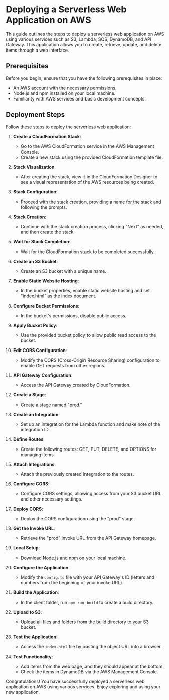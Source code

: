 # Deploying a Serverless Web Application on AWS

This guide outlines the steps to deploy a serverless web application on AWS using various services such as S3, Lambda, SQS, DynamoDB, and API Gateway. This application allows you to create, retrieve, update, and delete items through a web interface.

## Prerequisites

Before you begin, ensure that you have the following prerequisites in place:

- An AWS account with the necessary permissions.
- Node.js and npm installed on your local machine.
- Familiarity with AWS services and basic development concepts.

## Deployment Steps

Follow these steps to deploy the serverless web application:

1. **Create a CloudFormation Stack**:
   - Go to the AWS CloudFormation service in the AWS Management Console.
   - Create a new stack using the provided CloudFormation template file.

2. **Stack Visualization**:
   - After creating the stack, view it in the CloudFormation Designer to see a visual representation of the AWS resources being created.

3. **Stack Configuration**:
   - Proceed with the stack creation, providing a name for the stack and following the prompts.

4. **Stack Creation**:
   - Continue with the stack creation process, clicking "Next" as needed, and then create the stack.

5. **Wait for Stack Completion**:
   - Wait for the CloudFormation stack to be completed successfully.

6. **Create an S3 Bucket**:
   - Create an S3 bucket with a unique name.

7. **Enable Static Website Hosting**:
   - In the bucket properties, enable static website hosting and set "index.html" as the index document.

8. **Configure Bucket Permissions**:
   - In the bucket's permissions, disable public access.

9. **Apply Bucket Policy**:
   - Use the provided bucket policy to allow public read access to the bucket.

10. **Edit CORS Configuration**:
    - Modify the CORS (Cross-Origin Resource Sharing) configuration to enable GET requests from other regions.

11. **API Gateway Configuration**:
    - Access the API Gateway created by CloudFormation.

12. **Create a Stage**:
    - Create a stage named "prod."

13. **Create an Integration**:
    - Set up an integration for the Lambda function and make note of the integration ID.

14. **Define Routes**:
    - Create the following routes: GET, PUT, DELETE, and OPTIONS for managing items.

15. **Attach Integrations**:
    - Attach the previously created integration to the routes.

16. **Configure CORS**:
    - Configure CORS settings, allowing access from your S3 bucket URL and other necessary settings.

17. **Deploy CORS**:
    - Deploy the CORS configuration using the "prod" stage.

18. **Get the Invoke URL**:
    - Retrieve the "prod" invoke URL from the API Gateway homepage.

19. **Local Setup**:
    - Download Node.js and npm on your local machine.

20. **Configure the Application**:
    - Modify the `config.ts` file with your API Gateway's ID (letters and numbers from the beginning of your invoke URL).

21. **Build the Application**:
    - In the client folder, run `npm run build` to create a build directory.

22. **Upload to S3**:
    - Upload all files and folders from the build directory to your S3 bucket.

23. **Test the Application**:
    - Access the `index.html` file by pasting the object URL into a browser.

24. **Test Functionality**:
    - Add items from the web page, and they should appear at the bottom.
    - Check the items in DynamoDB via the AWS Management Console.

Congratulations! You have successfully deployed a serverless web application on AWS using various services. Enjoy exploring and using your new application.
